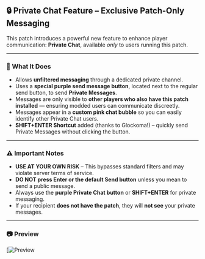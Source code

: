 ## 🔒 Private Chat Feature – Exclusive Patch-Only Messaging

This patch introduces a powerful new feature to enhance player communication: **Private Chat**, available *only* to users running this patch.

---

### 🔹 What It Does

- Allows **unfiltered messaging** through a dedicated private channel.
- Uses a **special purple send message button**, located next to the regular send button, to send **Private Messages**.
- Messages are only visible to **other players who also have this patch installed** — ensuring modded users can communicate discreetly.
- Messages appear in a **custom pink chat bubble** so you can easily identify other Private Chat users.
- **SHIFT+ENTER Shortcut** added (thanks to Glockoma!) – quickly send Private Messages without clicking the button.

---

### ⚠️ Important Notes

- **USE AT YOUR OWN RISK** – This bypasses standard filters and may violate server terms of service.
- **DO NOT press Enter or the default Send button** unless you mean to send a public message.
- Always use the **purple Private Chat button** or **SHIFT+ENTER** for private messaging.
- If your recipient **does not have the patch**, they will **not see** your private messages.

---

### 📷 Preview

[![Preview](https://gyazo.com/c2decdf797d3ea0552961e5ba323b831)
